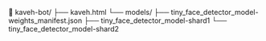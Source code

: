 📁 kaveh-bot/
├── kaveh.html
└── models/
    ├── tiny_face_detector_model-weights_manifest.json
    ├── tiny_face_detector_model-shard1
    └── tiny_face_detector_model-shard2
